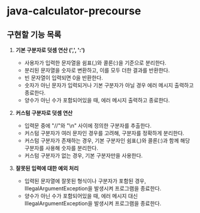 # java-calculator-precourse

## 구현할 기능 목록

1. **기본 구분자로 덧셈 연산 (',', ':')**
    - 사용자가 입력한 문자열을 쉼표(,)와 콜론(:)을 기준으로 분리한다.
    - 분리된 문자열을 숫자로 변환하고, 이를 모두 더한 결과를 반환한다.
    - 빈 문자열이 입력되면 0을 반환한다.
    - 숫자가 아닌 문자가 입력되거나 기본 구분자가 아닐 경우 에러 메시지 출력하고 종료한다.
    - 양수가 아닌 수가 포함되어있을 때, 에러 메시지 출력하고 종료한다.

2. **커스텀 구분자로 덧셈 연산**
    - 입력문 중에 "//"와 "\n" 사이에 정의한 구분자를 추출한다.
    - 커스텀 구분자가 여러 문자인 경우를 고려해, 구분자를 정확하게 분리한다.
    - 커스텀 구분자가 존재하는 경우, 기본 구분자인 쉼표(,)와 콜론(:)과 함께 해당 구분자를 사용해 숫자를 분리한다.
    - 커스텀 구분자가 없는 경우, 기본 구분자만을 사용한다.


3. **잘못된 입력에 대한 예외 처리**
    - 입력된 문자열에 잘못된 형식이나 구분자가 포함된 경우, IllegalArgumentException을 발생시켜 프로그램을 종료한다.
    - 양수가 아닌 수가 포함되어있을 때, 에러 메시지 대신 IllegalArgumentException을 발생시켜 프로그램을 종료한다.

